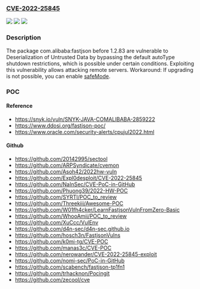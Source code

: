 ### [CVE-2022-25845](https://cve.mitre.org/cgi-bin/cvename.cgi?name=CVE-2022-25845)
![](https://img.shields.io/static/v1?label=Product&message=com.alibaba%3Afastjson&color=blue)
![](https://img.shields.io/static/v1?label=Version&message=%3C%201.2.83%20&color=brighgreen)
![](https://img.shields.io/static/v1?label=Vulnerability&message=Deserialization%20of%20Untrusted%20Data&color=brighgreen)

### Description

The package com.alibaba:fastjson before 1.2.83 are vulnerable to Deserialization of Untrusted Data by bypassing the default autoType shutdown restrictions, which is possible under certain conditions. Exploiting this vulnerability allows attacking remote servers. Workaround: If upgrading is not possible, you can enable [safeMode](https://github.com/alibaba/fastjson/wiki/fastjson_safemode).

### POC

#### Reference
- https://snyk.io/vuln/SNYK-JAVA-COMALIBABA-2859222
- https://www.ddosi.org/fastjson-poc/
- https://www.oracle.com/security-alerts/cpujul2022.html

#### Github
- https://github.com/20142995/sectool
- https://github.com/ARPSyndicate/cvemon
- https://github.com/Asoh42/2022hw-vuln
- https://github.com/Expl0desploit/CVE-2022-25845
- https://github.com/NaInSec/CVE-PoC-in-GitHub
- https://github.com/Phuong39/2022-HW-POC
- https://github.com/SYRTI/POC_to_review
- https://github.com/Threekiii/Awesome-POC
- https://github.com/W01fh4cker/LearnFastjsonVulnFromZero-Basic
- https://github.com/WhooAmii/POC_to_review
- https://github.com/XuCcc/VulEnv
- https://github.com/d4n-sec/d4n-sec.github.io
- https://github.com/hosch3n/FastjsonVulns
- https://github.com/k0mi-tg/CVE-POC
- https://github.com/manas3c/CVE-POC
- https://github.com/nerowander/CVE-2022-25845-exploit
- https://github.com/nomi-sec/PoC-in-GitHub
- https://github.com/scabench/fastjson-tp1fn1
- https://github.com/trhacknon/Pocingit
- https://github.com/zecool/cve

